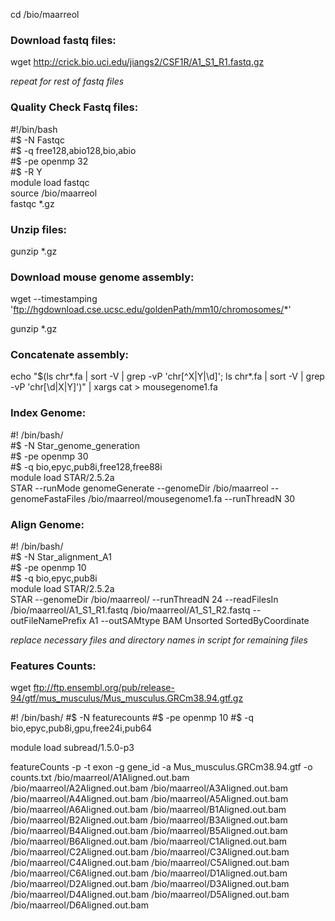cd /bio/maarreol

### Download fastq files:  
wget http://crick.bio.uci.edu/jiangs2/CSF1R/A1_S1_R1.fastq.gz  

_repeat for rest of fastq files_  

### Quality Check Fastq files:  
#!/bin/bash  
#$ -N Fastqc  
#$ -q free128,abio128,bio,abio  
#$ -pe openmp 32  
#$ -R Y  
module load fastqc  
source /bio/maarreol  
fastqc *.gz  

### Unzip files:  
gunzip *.gz  

### Download mouse genome assembly:    
wget --timestamping 'ftp://hgdownload.cse.ucsc.edu/goldenPath/mm10/chromosomes/*'  

gunzip *.gz  

### Concatenate assembly:  

echo "$(ls chr*.fa | sort -V | grep -vP 'chr[^X|Y|\d]'; ls chr*.fa | sort -V | grep -vP 'chr[\d|X|Y]')" | xargs cat > mousegenome1.fa

### Index Genome:  

#! /bin/bash/  
#$ -N Star_genome_generation  
#$ -pe openmp 30  
#$ -q bio,epyc,pub8i,free128,free88i  
module load STAR/2.5.2a  
STAR --runMode genomeGenerate --genomeDir /bio/maarreol --genomeFastaFiles /bio/maarreol/mousegenome1.fa --runThreadN 30

### Align Genome:  

#! /bin/bash/  
#$ -N Star_alignment_A1  
#$ -pe openmp 10  
#$ -q bio,epyc,pub8i  
module load STAR/2.5.2a  
STAR --genomeDir /bio/maarreol/ --runThreadN 24 --readFilesIn /bio/maarreol/A1_S1_R1.fastq /bio/maarreol/A1_S1_R2.fastq --outFileNamePrefix A1 --outSAMtype BAM Unsorted SortedByCoordinate

_replace necessary files and directory names in script for remaining files_ 

### Features Counts:  

wget ftp://ftp.ensembl.org/pub/release-94/gtf/mus_musculus/Mus_musculus.GRCm38.94.gtf.gz  

#! /bin/bash/
#$ -N featurecounts
#$ -pe openmp 10
#$ -q bio,epyc,pub8i,gpu,free24i,pub64

module load subread/1.5.0-p3

featureCounts -p -t exon -g gene_id -a Mus_musculus.GRCm38.94.gtf -o counts.txt /bio/maarreol/A1Aligned.out.bam  /bio/maarreol/A2Aligned.out.bam /bio/maarreol/A3Aligned.out.bam /bio/maarreol/A4Aligned.out.bam /bio/maarreol/A5Aligned.out.bam  /bio/maarreol/A6Aligned.out.bam /bio/maarreol/B1Aligned.out.bam /bio/maarreol/B2Aligned.out.bam /bio/maarreol/B3Aligned.out.bam /bio/maarreol/B4Aligned.out.bam /bio/maarreol/B5Aligned.out.bam /bio/maarreol/B6Aligned.out.bam /bio/maarreol/C1Aligned.out.bam /bio/maarreol/C2Aligned.out.bam /bio/maarreol/C3Aligned.out.bam /bio/maarreol/C4Aligned.out.bam /bio/maarreol/C5Aligned.out.bam /bio/maarreol/C6Aligned.out.bam /bio/maarreol/D1Aligned.out.bam /bio/maarreol/D2Aligned.out.bam /bio/maarreol/D3Aligned.out.bam /bio/maarreol/D4Aligned.out.bam /bio/maarreol/D5Aligned.out.bam /bio/maarreol/D6Aligned.out.bam

